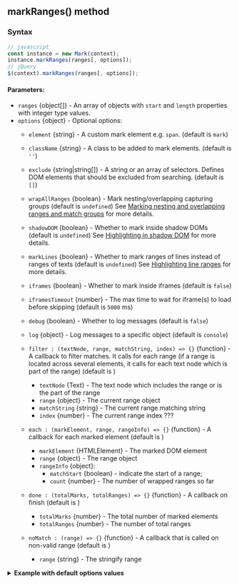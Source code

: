 
## markRanges() method
### Syntax
``` js
// javascript
const instance = new Mark(context);
instance.markRanges(ranges[, options]);
// jQuery
$(context).markRanges(ranges[, options]);
```
#### Parameters:
* `ranges` {object[]} - An array of objects with `start` and `length` properties with integer type values.
* `options` {object} - Optional options:
  * `element` {string} - A custom mark element e.g. `span`. (default is `mark`)
  * `className` {string} -  A class to be added to mark elements. (default is `''`)
  * `exclude` {string|string[]} - A string or an array of selectors. Defines DOM elements that should be excluded from searching. (default is `[]`)
  * `wrapAllRanges` {boolean} - Mark nesting/overlapping capturing groups (default is `undefined`)
    See [Marking nesting and overlapping ranges and match groups](nesting-overlapping.md) for more details.

  * `shadowDOM` {boolean} - Whether to mark inside shadow DOMs (default is `undefined`)
    See [Highlighting in shadow DOM](shadow-dom.md) for more details.
  * `markLines` {boolean} - Whether to mark ranges of lines instead of ranges of texts (default is `undefined`)
    See [Highlighting line ranges](mark-lines.md) for more details.
  * `iframes` {boolean} - Whether to mark inside iframes (default is `false`)
  * `iframesTimeout` {number} - The max time to wait for iframe(s) to load before skipping (default is `5000` ms)
  * `debug` {boolean} - Whether to log messages (default is `false`)
  * `log` {object} - Log messages to a specific object (default is `console`)

  * `filter : (textNode, range, matchString, index) => {}` {function} - A callback to filter matches. It calls for each range (if a range is located across several elements, it calls for each text node which is part of the range) (default is )
    * `textNode` {Text} - The text node which includes the range or is the part of the range
    * `range` {object} - The current range object
    * `matchString` {string} - The current range matching string
    * `index` {number} - The current range index ???

  * `each : (markElement, range, rangeInfo) => {}` {function} - A callback for each marked element (default is )
    * `markElement` {HTMLElement} - The marked DOM element
    * `range` {object} - The range object
    * `rangeInfo` {object}:
      * `matchStart` {boolean} - indicate the start of a range;
      * `count` {number} - The number of wrapped ranges so far

  * `done : (totalMarks, totalRanges) => {}` {function} - A callback on finish (default is )
    * `totalMarks` {number} - The total number of marked elements
    * `totalRanges` {number} - The number of total ranges

  * `noMatch : (range) => {}` {function} - A callback that is called on non-valid range (default is )
    * `range` {string} - The stringify range

<details id="internal-code">
<summary><b>Example with default options values</b></summary>

<pre><code class="language-js">const options = {
    element : 'mark',
    className : '',
    exclude : [],
    
	wrapAllRanges : false,
	
	shadowDOM : false,
    iframes : false,
    iframesTimeout : 5000,
    
    filter : (textNode, range, matchingString, index) => {
        return true; // must return either true or false
    },
    each : (markElement, range, rangeInfo) => {},
    done : (totalMarks, totalMatches) => {},
    noMatch : (range) => {},
    debug : false,
    log : window.console
};
</code></pre>

JavaScript:

<pre><code class='lang-javascript'>
const instance = new Mark(document.querySelector('selector')),
  ranges = [{ start: 0, length: 5 }, { start: 6, length: 5 }];

instance.markRanges(ranges, options);
</code></pre>

jQuery:

<pre><code class='lang-javascript'>$('selector').markRanges(ranges, options);</code></pre>
</details>
